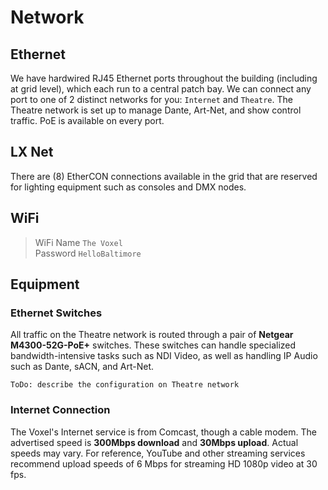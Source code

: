 # Network

## Ethernet
We have hardwired RJ45 Ethernet ports throughout the building (including at grid level), which each run to a central patch bay. We can connect any port to one of 2 distinct networks for you: `Internet` and `Theatre`. The Theatre network is set up to manage Dante, Art-Net, and show control traffic. PoE is available on every port.

## LX Net
There are (8) EtherCON connections available in the grid that are reserved for lighting equipment such as consoles and DMX nodes.

## WiFi
>WiFi Name `The Voxel`<br>Password `HelloBaltimore`

## Equipment

### Ethernet Switches
All traffic on the Theatre network is routed through a pair of **Netgear M4300-52G-PoE+** switches. These switches can handle specialized bandwidth-intensive tasks such as NDI Video, as well as handling IP Audio such as Dante, sACN, and Art-Net.

`ToDo: describe the configuration on Theatre network`

### Internet Connection
The Voxel's Internet service is from Comcast, though a cable modem. The advertised speed is **300Mbps download** and **30Mbps upload**. Actual speeds may vary. For reference, YouTube and other streaming services recommend upload speeds of 6 Mbps for streaming HD 1080p video at 30 fps.

